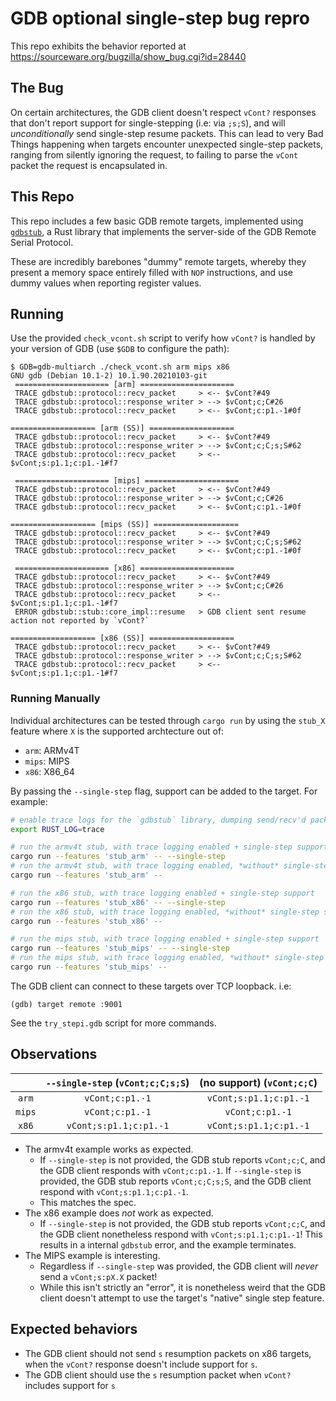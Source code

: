 # GDB optional single-step bug repro

This repo exhibits the behavior reported at https://sourceware.org/bugzilla/show_bug.cgi?id=28440

## The Bug

On certain architectures, the GDB client doesn't respect `vCont?` responses that don't report support for single-stepping (i.e: via `;s;S`), and will _unconditionally_ send single-step resume packets. This can lead to very Bad Things happening when targets encounter unexpected single-step packets, ranging from silently ignoring the request, to failing to parse the `vCont` packet the request is encapsulated in.

## This Repo

This repo includes a few basic GDB remote targets, implemented using [`gdbstub`](https://github.com/daniel5151/gdbstub), a Rust library that implements the server-side of the GDB Remote Serial Protocol.

These are incredibly barebones "dummy" remote targets, whereby they present a memory space entirely filled with `NOP` instructions, and use dummy values when reporting register values.

## Running

Use the provided `check_vcont.sh` script to verify how `vCont?` is handled by
your version of GDB (use `$GDB` to configure the path):

```
$ GDB=gdb-multiarch ./check_vcont.sh arm mips x86
GNU gdb (Debian 10.1-2) 10.1.90.20210103-git
 ===================== [arm] =====================
 TRACE gdbstub::protocol::recv_packet     > <-- $vCont?#49
 TRACE gdbstub::protocol::response_writer > --> $vCont;c;C#26
 TRACE gdbstub::protocol::recv_packet     > <-- $vCont;c:p1.-1#0f

=================== [arm (SS)] ===================
 TRACE gdbstub::protocol::recv_packet     > <-- $vCont?#49
 TRACE gdbstub::protocol::response_writer > --> $vCont;c;C;s;S#62
 TRACE gdbstub::protocol::recv_packet     > <-- $vCont;s:p1.1;c:p1.-1#f7

 ===================== [mips] =====================
 TRACE gdbstub::protocol::recv_packet     > <-- $vCont?#49
 TRACE gdbstub::protocol::response_writer > --> $vCont;c;C#26
 TRACE gdbstub::protocol::recv_packet     > <-- $vCont;c:p1.-1#0f

=================== [mips (SS)] ===================
 TRACE gdbstub::protocol::recv_packet     > <-- $vCont?#49
 TRACE gdbstub::protocol::response_writer > --> $vCont;c;C;s;S#62
 TRACE gdbstub::protocol::recv_packet     > <-- $vCont;c:p1.-1#0f

 ===================== [x86] =====================
 TRACE gdbstub::protocol::recv_packet     > <-- $vCont?#49
 TRACE gdbstub::protocol::response_writer > --> $vCont;c;C#26
 TRACE gdbstub::protocol::recv_packet     > <-- $vCont;s:p1.1;c:p1.-1#f7
 ERROR gdbstub::stub::core_impl::resume   > GDB client sent resume action not reported by `vCont?`

=================== [x86 (SS)] ===================
 TRACE gdbstub::protocol::recv_packet     > <-- $vCont?#49
 TRACE gdbstub::protocol::response_writer > --> $vCont;c;C;s;S#62
 TRACE gdbstub::protocol::recv_packet     > <-- $vCont;s:p1.1;c:p1.-1#f7
```

### Running Manually

Individual architectures can be tested through `cargo run` by using the `stub_X`
feature where `X` is the supported archtecture out of:

- `arm`: ARMv4T
- `mips`: MIPS
- `x86`: X86_64

By passing the `--single-step` flag, support can be added to the target. For
example:

```bash
# enable trace logs for the `gdbstub` library, dumping send/recv'd packets to stderr
export RUST_LOG=trace

# run the armv4t stub, with trace logging enabled + single-step support
cargo run --features 'stub_arm' -- --single-step
# run the armv4t stub, with trace logging enabled, *without* single-step support
cargo run --features 'stub_arm' --

# run the x86 stub, with trace logging enabled + single-step support
cargo run --features 'stub_x86' -- --single-step
# run the x86 stub, with trace logging enabled, *without* single-step support
cargo run --features 'stub_x86' --

# run the mips stub, with trace logging enabled + single-step support
cargo run --features 'stub_mips' -- --single-step
# run the mips stub, with trace logging enabled, *without* single-step support
cargo run --features 'stub_mips' --
```

The GDB client can connect to these targets over TCP loopback. i.e:

```
(gdb) target remote :9001
```

See the `try_stepi.gdb` script for more commands.

## Observations

|        | `--single-step` (`vCont;c;C;s;S`) | (no support) (`vCont;c;C`) |
|:------:|:---------------------------------:|:--------------------------:|
|  `arm` |          `vCont;c:p1.-1`          |   `vCont;s:p1.1;c:p1.-1`   |
| `mips` |          `vCont;c:p1.-1`          |       `vCont;c:p1.-1`      |
|  `x86` |       `vCont;s:p1.1;c:p1.-1`      |   `vCont;s:p1.1;c:p1.-1`   |

- The armv4t example works as expected.
  - If `--single-step` is not provided, the GDB stub reports `vCont;c;C`, and the GDB client responds with `vCont;c:p1.-1`. If `--single-step` is provided, the GDB stub reports `vCont;c;C;s;S`, and the GDB client respond with `vCont;s:p1.1;c:p1.-1`.
  - This matches the spec.
- The x86 example does _not_ work as expected.
  - If `--single-step` is not provided, the GDB stub reports `vCont;c;C`, and the GDB client nonetheless respond with `vCont;s:p1.1;c:p1.-1`! This results in a internal `gdbstub` error, and the example terminates.
- The MIPS example is interesting.
  - Regardless if `--single-step` was provided, the GDB client will _never_ send a `vCont;s:pX.X` packet!
  - While this isn't strictly an "error", it is nonetheless weird that the GDB client doesn't attempt to use the target's "native" single step feature.

## Expected behaviors

- The GDB client should not send `s` resumption packets on x86 targets, when the `vCont?` response doesn't include support for `s`.
- The GDB client should use the `s` resumption packet when `vCont?` includes support for `s`
